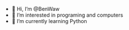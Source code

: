 - 👋 Hi, I’m @BenWaw
- 👀 I’m interested in programing and computers
- 🌱 I’m currently learning Python
